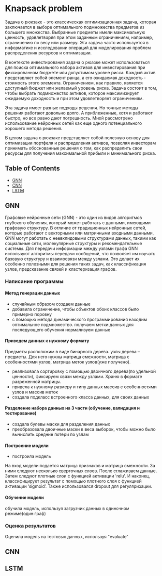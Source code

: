 # Knapsack problem
Задача о рюкзаке - это классическая оптимизационная задача, которая заключается в выборе оптимального подмножества предметов из большего множества. Выбранные предметы имели максимальную ценность, удовлетворяя при этом заданным ограничениям, например, ограничению по весу или размеру. Эта задача часто используется в информатике и исследовании операций для моделирования проблем распределения ресурсов и оптимизации.

В контексте инвестирования задача о рюазке может использоваться для поиска оптимального набора активов для инвестирования при фиксированном бюджете или допустимом уровне риска. Каждый актив представляет собой элемент ранца, а его ожидаемая доходность - стоимость этого элемента. Ограничением, как правило, является доступный бюджет или желаемый уровень риска. Задача состоит в том, чтобы выбрать подмножество активов, которое максимизирует ожидаемую доходность и при этом удовлетворяет ограничениям.

Эта задача имеет разные подходы решения. Но точные методы решения работают довольно долго. А приблеженные, хотя и работают быстро, но все равно дают погрешность. Мной  рассмотрено использование нейронных сетей как еще одного потенциального хорошего метода решения.  

В целом задача о рюкзаке представляет собой полезную основу для оптимизации портфеля и распределения активов, позволяя инвесторам принимать обоснованные решения о том, как распределить свои ресурсы для получения максимальной прибыли и минимального риска.

## Table of Contents
   * [GNN](#GNN)
   * [CNN](#CNN)
   * [LSTM](#LSTM)


## GNN

Графовые нейронные сети (GNN) - это один из видов алгоритмов глубокого обучения, который может работать с данными, имеющими графовую структуру. В отличие от традиционных нейронных сетей, которые работают с векторными или матричными входными данными, GNN могут работать с неевклидовыми структурами данных, такими как социальные сети, молекулярные структуры и рекомендательные системы. Для передачи информации между узлами графа GNN используют алгоритмы передачи сообщений, что позволяет им изучать базовую структуру и взаимосвязи между узлами. Это делает их особенно полезными для решения таких задач, как классификация узлов, предсказание связей и кластеризация графов.

### Написание программы
#### Метод генерации данных
- случайным образом создаем данные
- добавила ограничение, чтобы объектов обоих классов было примерно поровну
- с помощью метода динамического программирования находим оптимальное подмножество. получаем метки данных для последующего обучения
нормализуем данные
#### Приведем данных к нужному формату
Предметы расположим в виде бинарного дерева. узлы дерева – предметы. Для него нужны матрица смежности, матрица с особенностями узлов, матрица меток узлов(уже получено).
- реализовала сортировку с помощью двоичного дерева(по удельной ценности), фиксируем связи между узлами. Храню в формате разреженной матрицы. 
- привела к нужному размеру и типу данных массив с особенностями узлов и массив меток  
- создала подкласс встроенного класса данных, для своих данных

#### Разделение набора данных на 3 части (обучение, валидация и тестирование)
- создала булевы маски для разделения данных
- преобразовала двоичные маски в веса выборок, чтобы можно было вычислить средние потери по узлам 
#### Построение модели
- построила модель
  
На вход модели подается матрица признаков и матрица смежности. За ними следуют несколько сверточных слоев. После сглаживаем данные. Затем следуют плотные слои с функцией активации 'relu'. И наконец, классифицирует результат с помощью плотного слоя  с функцией активации 'sigmoid’. Также использовался dropout для регуляризации.
#### Обучение модели
обучила модель, используя загрузчик данных в одиночном режиме(один граф) 
### Оценка результатов
Оценила модель на тестовых данных, используя "evaluate"



## CNN

## LSTM
